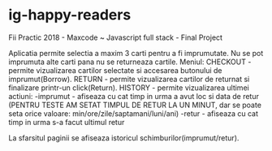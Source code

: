 # ig-happy-readers
Fii Practic 2018 - Maxcode ~ Javascript full stack - Final Project

Aplicatia permite selectia a maxim 3 carti pentru a fi imprumutate. Nu se pot imprumuta alte carti pana nu se returneaza cartile. Meniul: CHECKOUT - permite vizualizarea cartilor selectate si accesarea butonului de imprumut(Borrow). RETURN - permite vizualizarea cartilor de returnat si finalizare printr-un click(Return). HISTORY - permite vizualizarea ultimei actiuni: -imprumut - afiseaza cu cat timp in urma a avut loc si data de retur (PENTRU TESTE AM SETAT TIMPUL DE RETUR LA UN MINUT, dar se poate seta orice valoare: min/ore/zile/saptamani/luni/ani) -retur - afiseaza cu cat timp in urma s-a facut ultimul retur

La sfarsitul paginii se afiseaza istoricul schimburilor(imprumut/retur).



